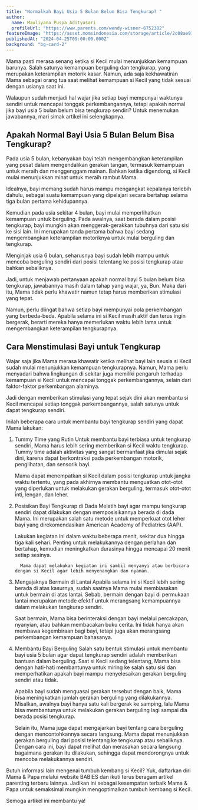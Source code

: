 ```yaml
---
title: "Normalkah Bayi Usia 5 Bulan Belum Bisa Tengkurap? "
author:
  name: Mauliyana Puspa Adityasari
  profileUrl: "https://www.parents.com/wendy-wisner-6752382"
featureImage: "https://asset.momsindonesia.com/storage/article/2c08ae91fa0f2b40eaab3613064463e8.jpg"
publishedAt: "2024-04-25T09:00:00.000Z"
background: "bg-card-2"
---
```


Mama pasti merasa senang ketika si Kecil mulai menunjukkan kemampuan barunya. Salah satunya kemampuan berguling dan tengkurap, yang merupakan keterampilan motorik kasar. Namun, ada saja kekhawatiran Mama sebagai orang tua saat melihat kemampuan si Kecil yang tidak sesuai dengan usianya saat ini.

Walaupun sudah menjadi hal wajar jika setiap bayi mempunyai waktunya sendiri untuk mencapai tonggak perkembangannya, tetapi apakah normal jika bayi usia 5 bulan belum bisa tengkurap sendiri? Untuk menemukan jawabannya, mari simak artikel ini selengkapnya.

## Apakah Normal Bayi Usia 5 Bulan Belum Bisa Tengkurap?

Pada usia 5 bulan, kebanyakan bayi telah mengembangkan keterampilan yang pesat dalam mengendalikan gerakan tangan, termasuk kemampuan untuk meraih dan menggenggam mainan. Bahkan ketika digendong, si Kecil mulai menunjukkan minat untuk meraih rambut Mama.

Idealnya, bayi memang sudah harus mampu mengangkat kepalanya terlebih dahulu, sebagai suatu kemampuan yang dipelajari secara bertahap selama tiga bulan pertama kehidupannya.

Kemudian pada usia sekitar 4 bulan, bayi mulai memperlihatkan kemampuan untuk berguling. Pada awalnya, saat berada dalam posisi tengkurap, bayi mungkin akan menggerak-gerakkan tubuhnya dari satu sisi ke sisi lain. Ini merupakan tanda pertama bahwa bayi sedang mengembangkan keterampilan motoriknya untuk mulai berguling dan tengkurap.

Menginjak usia 6 bulan, seharusnya bayi sudah lebih mampu untuk mencoba berguling sendiri dari posisi telentang ke posisi tengkurap atau bahkan sebaliknya.

Jadi, untuk menjawab pertanyaan apakah normal bayi 5 bulan belum bisa tengkurap, jawabannya masih dalam tahap yang wajar, ya, Bun. Maka dari itu, Mama tidak perlu khawatir namun tetap harus memberikan stimulasi yang tepat.

Namun, perlu diingat bahwa setiap bayi mempunyai pola perkembangan yang berbeda-beda. Apabila selama ini si Kecil masih aktif dan terus ingin bergerak, berarti mereka hanya memerlukan waktu lebih lama untuk mengembangkan keterampilan tengkurapnya.

## Cara Menstimulasi Bayi untuk Tengkurap

Wajar saja jika Mama merasa khawatir ketika melihat bayi lain seusia si Kecil sudah mulai menunjukkan kemampuan tengkurapnya. Namun, Mama perlu menyadari bahwa lingkungan di sekitar juga memiliki pengaruh terhadap kemampuan si Kecil untuk mencapai tonggak perkembangannya, selain dari faktor-faktor perkembangan alaminya.

Jadi dengan memberikan stimulasi yang tepat sejak dini akan membantu si Kecil mencapai setiap tonggak perkembangannya, salah satunya untuk dapat tengkurap sendiri.

Inilah beberapa cara untuk membantu bayi tengkurap sendiri yang dapat Mama lakukan:

1.  Tummy Time yang Rutin
    Untuk membantu bayi terbiasa untuk tengkurap sendiri, Mama harus lebih sering memberikan si Kecil waktu tengkurap. Tummy time adalah aktivitas yang sangat bermanfaat jika dimulai sejak dini, karena dapat berkontraksi pada perkembangan motorik, penglihatan, dan sensorik bayi.

    Mama dapat menempatkan si Kecil dalam posisi tengkurap untuk jangka waktu tertentu, yang pada akhirnya membantu menguatkan otot-otot yang diperlukan untuk melakukan gerakan berguling, termasuk otot-otot inti, lengan, dan leher.

2.  Posisikan Bayi Tengkurap di Dada
    Melatih bayi agar mampu tengkurap sendiri dapat dilakukan dengan memposisikannya berada di dada Mama. Ini merupakan salah satu metode untuk memperkuat otot leher bayi yang direkomendasikan American Academy of Pediatrics (AAP).

    Lakukan kegiatan ini dalam waktu beberapa menit, sekitar dua hingga tiga kali sehari. Penting untuk melakukannya dengan perlahan dan bertahap, kemudian meningkatkan durasinya hingga mencapai 20 menit setiap sesinya.

          Mama dapat melakukan kegiatan ini sambil menyanyi atau berbicara dengan si Kecil agar lebih menyenangkan dan nyaman.

3.  Mengajaknya Bermain di Lantai
    Apabila selama ini si Kecil lebih sering berada di atas kasurnya, sudah saatnya Mama mulai membiasakan untuk bermain di atas lantai. Sebab, bermain dengan bayi di permukaan lantai merupakan metode efektif untuk merangsang kemampuannya dalam melakukan tengkurap sendiri.

    Saat bermain, Mama bisa berinteraksi dengan bayi melalui percakapan, nyanyian, atau bahkan membacakan buku cerita. Ini tidak hanya akan membawa kegembiraan bagi bayi, tetapi juga akan merangsang perkembangan kemampuan bahasanya.

4.  Membantu Bayi Berguling
    Salah satu bentuk stimulasi untuk membantu bayi usia 5 bulan agar dapat tengkurap sendiri adalah memberikan bantuan dalam berguling. Saat si Kecil sedang telentang, Mama bisa dengan hati-hati membantunya untuk miring ke salah satu sisi dan memperhatikan apakah bayi mampu menyelesaikan gerakan berguling sendiri atau tidak.

    Apabila bayi sudah menguasai gerakan tersebut dengan baik, Mama bisa meningkatkan jumlah gerakan berguling yang dilakukannya. Misalkan, awalnya bayi hanya satu kali bergerak ke samping, lalu Mama bisa membantunya untuk melakukan gerakan berguling lagi sampai dia berada posisi tengkurap.

    Selain itu, Mama juga dapat mengajarkan bayi tentang cara berguling dengan mencontohkannya secara langsung. Mama dapat menunjukkan gerakan berguling dari posisi telentang ke tengkurap atau sebaliknya. Dengan cara ini, bayi dapat melihat dan merasakan secara langsung bagaimana gerakan itu dilakukan, sehingga dapat mendorongnya untuk mencoba melakukannya sendiri.

Butuh informasi lain mengenai tumbuh kembang si Kecil? Yuk, daftarkan diri Mama & Papa melalui website BABIES dan ikuti terus beragam artikel parenting terbaru lainnya. Jadikan ini sebagai kesempatan terbaik Mama & Papa untuk semaksimal mungkin mengoptimalkan tumbuh kembang si Kecil.

Semoga artikel ini membantu ya!

